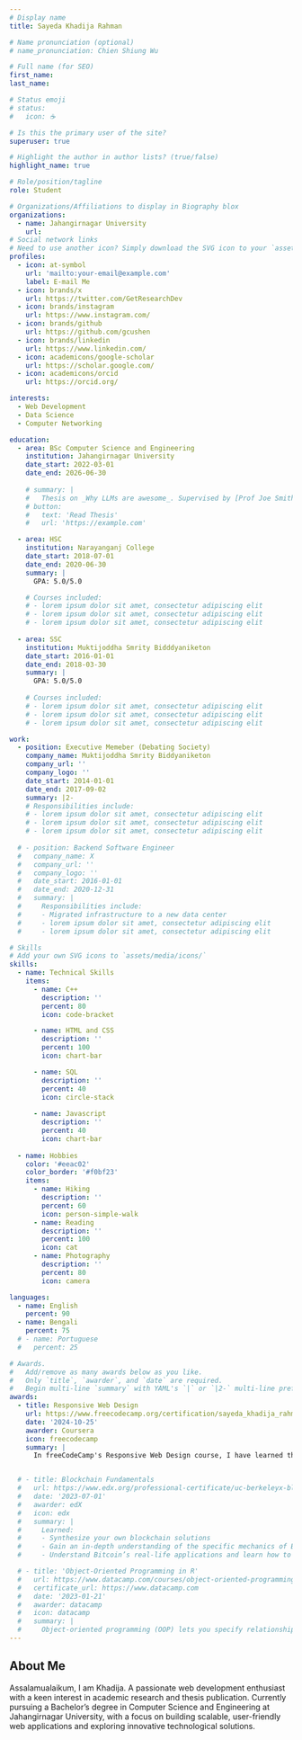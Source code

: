 ```yaml
---
# Display name
title: Sayeda Khadija Rahman

# Name pronunciation (optional)
# name_pronunciation: Chien Shiung Wu

# Full name (for SEO)
first_name: 
last_name: 

# Status emoji
# status:
#   icon: ☕️

# Is this the primary user of the site?
superuser: true

# Highlight the author in author lists? (true/false)
highlight_name: true

# Role/position/tagline
role: Student

# Organizations/Affiliations to display in Biography blox
organizations:
  - name: Jahangirnagar University
    url:
# Social network links
# Need to use another icon? Simply download the SVG icon to your `assets/media/icons/` folder.
profiles:
  - icon: at-symbol
    url: 'mailto:your-email@example.com'
    label: E-mail Me
  - icon: brands/x
    url: https://twitter.com/GetResearchDev
  - icon: brands/instagram
    url: https://www.instagram.com/
  - icon: brands/github
    url: https://github.com/gcushen
  - icon: brands/linkedin
    url: https://www.linkedin.com/
  - icon: academicons/google-scholar
    url: https://scholar.google.com/
  - icon: academicons/orcid
    url: https://orcid.org/

interests:
  - Web Development
  - Data Science
  - Computer Networking

education:
  - area: BSc Computer Science and Engineering
    institution: Jahangirnagar University
    date_start: 2022-03-01
    date_end: 2026-06-30
    
    # summary: |
    #   Thesis on _Why LLMs are awesome_. Supervised by [Prof Joe Smith](https://example.com). Presented papers at 5 IEEE conferences with the contributions being published in 2 Springer journals.
    # button:
    #   text: 'Read Thesis'
    #   url: 'https://example.com'

  - area: HSC
    institution: Narayanganj College
    date_start: 2018-07-01
    date_end: 2020-06-30
    summary: |
      GPA: 5.0/5.0

    # Courses included:
    # - lorem ipsum dolor sit amet, consectetur adipiscing elit
    # - lorem ipsum dolor sit amet, consectetur adipiscing elit
    # - lorem ipsum dolor sit amet, consectetur adipiscing elit
      
  - area: SSC
    institution: Muktijoddha Smrity Bidddyaniketon
    date_start: 2016-01-01
    date_end: 2018-03-30
    summary: |
      GPA: 5.0/5.0
      
    # Courses included:
    # - lorem ipsum dolor sit amet, consectetur adipiscing elit
    # - lorem ipsum dolor sit amet, consectetur adipiscing elit
    # - lorem ipsum dolor sit amet, consectetur adipiscing elit

work:
  - position: Executive Memeber (Debating Society)
    company_name: Muktijoddha Smrity Biddyaniketon
    company_url: ''
    company_logo: ''
    date_start: 2014-01-01
    date_end: 2017-09-02
    summary: |2-
    # Responsibilities include:
    # - lorem ipsum dolor sit amet, consectetur adipiscing elit
    # - lorem ipsum dolor sit amet, consectetur adipiscing elit
    # - lorem ipsum dolor sit amet, consectetur adipiscing elit
      
  # - position: Backend Software Engineer
  #   company_name: X
  #   company_url: ''
  #   company_logo: ''
  #   date_start: 2016-01-01
  #   date_end: 2020-12-31
  #   summary: |
  #     Responsibilities include:
  #     - Migrated infrastructure to a new data center
  #     - lorem ipsum dolor sit amet, consectetur adipiscing elit
  #     - lorem ipsum dolor sit amet, consectetur adipiscing elit

# Skills
# Add your own SVG icons to `assets/media/icons/`
skills:
  - name: Technical Skills
    items:
      - name: C++
        description: ''
        percent: 80
        icon: code-bracket

      - name: HTML and CSS
        description: ''
        percent: 100
        icon: chart-bar

      - name: SQL
        description: ''
        percent: 40
        icon: circle-stack
      
      - name: Javascript
        description: ''
        percent: 40
        icon: chart-bar
        
  - name: Hobbies
    color: '#eeac02'
    color_border: '#f0bf23'
    items:
      - name: Hiking
        description: ''
        percent: 60
        icon: person-simple-walk
      - name: Reading
        description: ''
        percent: 100
        icon: cat
      - name: Photography
        description: ''
        percent: 80
        icon: camera

languages:
  - name: English
    percent: 90
  - name: Bengali
    percent: 75
  # - name: Portuguese
  #   percent: 25

# Awards.
#   Add/remove as many awards below as you like.
#   Only `title`, `awarder`, and `date` are required.
#   Begin multi-line `summary` with YAML's `|` or `|2-` multi-line prefix and indent 2 spaces below.
awards:
  - title: Responsive Web Design
    url: https://www.freecodecamp.org/certification/sayeda_khadija_rahman/responsive-web-design
    date: '2024-10-25'
    awarder: Coursera
    icon: freecodecamp
    summary: |
      In freeCodeCamp's Responsive Web Design course, I have learned the fundamentals of HTML and CSS, including semantic elements, forms, and the box model. I did explore layout techniques like Flexbox and CSS Grid to build responsive, visually appealing designs. Finally, I applied these skills by creating projects like tribute pages, portfolios, and product landing pages, solidifying your understanding of responsive design principles.


  # - title: Blockchain Fundamentals
  #   url: https://www.edx.org/professional-certificate/uc-berkeleyx-blockchain-fundamentals
  #   date: '2023-07-01'
  #   awarder: edX
  #   icon: edx
  #   summary: |
  #     Learned:
  #     - Synthesize your own blockchain solutions
  #     - Gain an in-depth understanding of the specific mechanics of Bitcoin
  #     - Understand Bitcoin’s real-life applications and learn how to attack and destroy Bitcoin, Ethereum, smart contracts and Dapps, and alternatives to Bitcoin’s Proof-of-Work consensus algorithm

  # - title: 'Object-Oriented Programming in R'
  #   url: https://www.datacamp.com/courses/object-oriented-programming-with-s3-and-r6-in-r
  #   certificate_url: https://www.datacamp.com
  #   date: '2023-01-21'
  #   awarder: datacamp
  #   icon: datacamp
  #   summary: |
  #     Object-oriented programming (OOP) lets you specify relationships between functions and the objects that they can act on, helping you manage complexity in your code. This is an intermediate level course, providing an introduction to OOP, using the S3 and R6 systems. S3 is a great day-to-day R programming tool that simplifies some of the functions that you write. R6 is especially useful for industry-specific analyses, working with web APIs, and building GUIs.
---
```


## About Me

Assalamualaikum, I am Khadija. A passionate web development enthusiast with a keen interest in academic research and thesis publication. Currently pursuing a Bachelor’s degree in Computer Science and Engineering at Jahangirnagar University, with a focus on building scalable, user-friendly web applications and exploring innovative technological solutions.

